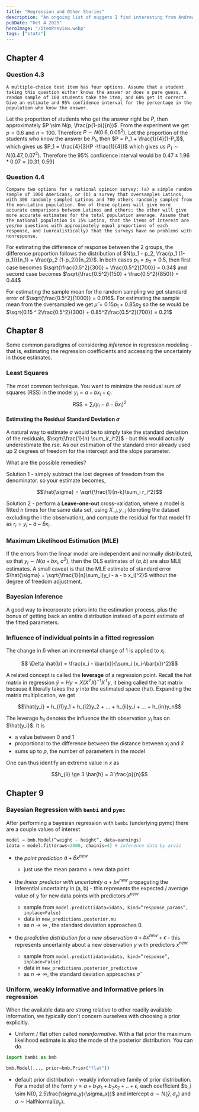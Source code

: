 ```yaml
---
title: "Regression and Other Stories"
description: "An ongoing list of nuggets I find interesting from Andrew Gelman's magnum opus"
pubDate: "Oct 4 2025"
heroImage: "/itemPreview.webp"
tags: ["stats"]
---
```

## Chapter 4
### Question 4.3
```A multiple-choice test item has four options. Assume that a student taking this question either knows the answer or does a pure guess. A random sample of 100 students take the item, and 60% get it correct. Give an estimate and 95% confidence interval for the percentage in the population who know the answer.```

Let the proportion of students who get the answer right be $P$, then approximately $P \sim N(p, \frac{p(1-p)}{n})$. From the experiment we get $p = 0.6$ and $n=100$. Therefore $P \sim N(0.6, 0.05^2)$. Let the proportion of the students who know the answer be $P_1$, then $P = P_1 + \frac{1}{4}(1-P_1)$, which gives us $P_1 = \frac{4}{3}(P -\frac{1}{4})$ which gives us $P_1 \sim N(0.47, 0.07^2)$. Therefore the 95% confidence interval would be $0.47 \pm 1.96 * 0.07 = [0.31, 0.59]$

### Question 4.4
```Compare two options for a national opinion survey: (a) a simple random sample of 1000 Americans, or (b) a survey that oversamples Latinos, with 300 randomly sampled Latinos and 700 others randomly sampled from the non-Latino population. One of these options will give more accurate comparisons between Latinos and others; the other will give more accurate estimates for the total population average. Assume that the national population is 15% Latino, that the items of interest are yes/no questions with approximately equal proportions of each response, and (unrealistically) that the surveys have no problems with nonresponse.```

For estimating the difference of response between the 2 groups, the difference proportion follows the distribution of $N(p_1 - p_2, \frac{p_1 (1-p_1)}{n_1} + \frac{p_2 (1-p_2)}{n_2})$. In both cases $p_1=p_2 = 0.5$, then first case becomes $\sqrt{\frac{0.5^2}{300} + \frac{0.5^2}{700}} = 0.34$ and second case becomes $\sqrt{\frac{0.5^2}{150} + \frac{0.5^2}{850}} = 0.44$

For estimating the sample mean for the random sampling we get standard error of $\sqrt{\frac{0.5^2}{1000}} = 0.016$. For estimating the sample mean from the oversampled we get $\hat{\mu} = 0.15p_1 + 0.85p_2$ so the se would be $\sqrt{0.15 ^ 2\frac{0.5^2}{300} + 0.85^2\frac{0.5^2}{700}} = 0.21$

## Chapter 8
Some common paradigms of considering *inference* in regression modeling - that is, estimating the regression coefficients and accessing the uncertainty in those estimates.

### Least Squares
The most common technique. You want to minimize the residual sum of squares (RSS) in the model $y_i = a + b x_i + \epsilon_i$. 
$$\text{RSS} = \sum_i(y_i-\hat{a}-\hat{b} x_i)^2$$

#### Estimating the Residual Standard Deviation $\sigma$
A natural way to estimate $\sigma$ would be to simply take the standard deviation of the residuals, $\sqrt{\frac{1}{n} \sum_ir_i^2}$ - but this would actually underestimate the rse. As our estimation of the standard error already used up 2 degrees of freedom for the intercept and the slope parameter.

What are the possible remedies?

Solution 1 - simply subtract the lost degrees of freedom from the denominator. so your estimate becomes,

$$\hat{\sigma} = \sqrt{\frac{1}{n-k}\sum_i r_i^2}$$

Solution 2 - perform a **Leave-one-out** cross-validation, where a model is fitted $n$ times for the same data set, using $X_{-i}, y_{-i}$ (denoting the dataset excluding the i the observation), and compute the residual for that model fit as $r_i = y_i - \hat{a} - \hat{b} x_i$.

### Maximum Likelihood Estimation (MLE)
If the errors from the linear model are independent and normally distributed, so that $y_i \sim N(a+b x_i, \sigma^2)$, then the OLS estimates of $(a, b)$ are also MLE estimates. A small caveat is that the MLE estimate of standard error $\hat{\sigma} = \sqrt{\frac{1}{n}\sum_i(y_i - a - b x_i)^2}$ without the degree of freedom adjustment.

### Bayesian Inference
A good way to incorporate priors into the estimation process, plus the bonus of getting back an entire distribution instead of a point estimate of the fitted parameters.

### Influence of individual points in a fitted regression
The change in $\hat{b}$ when an incremental change of $1$ is applied to $x_i$.

$$ \Delta \hat{b} = \frac{x_i - \bar{x}}{\sum_i (x_i-\bar{x})^2}$$

A related concept is called the **leverage** of a regression point. Recall the hat matrix in regression $\hat{y} = Hy = X(X^TX)^{-1}X^Ty$, it being called the hat matrix because it literally takes the $y$ into the estimated space (hat). Expanding the matrix multiplication, we get

$$\hat{y_i} = h_{i1}y_1 + h_{i2}y_2 + ... + h_{ii}y_i + ... + h_{in}y_n$$

The leverage $h_{ii}$ denotes the influence the ith observation $y_i$ has on $\hat{y_i}$. It is 
* a value between 0 and 1
* proportional to the difference between the distance between $x_i$ and $\bar{x}$
* sums up to $p$, the number of parameters in the model

One can thus identify an extreme value in $x$ as 

$$h_{ii} \ge 3 \bar{h} = 3 \frac{p}{n}$$

## Chapter 9 
### Bayesian Regression with `bambi` and `pymc`

After performing a bayesian regression with `bambi` (underlying pymc) there are a couple values of interest

```python
model = bmb.Model(“weight ~ height“, data=earnings)
idata = model.fit(draws=2000, chainis=4) # inference data by arviz
```

- the *point prediction* $\hat{a} + \hat{b} x^{new}$
    - just use the mean params + new data point
        
- the *linear predictor with uncertainty* $a + bx^{new}$ propagating the inferential uncertainty in (a, b) - this represents the expected / average value of y for new data points with predictors $x^{new}$
    - sample from `model.predict(idata=idata, kind=”response_params”, inplace=False)`
    - data in `new_predictions.posterior.mu`
    - as $n \to \infty$ , the standard deviation approaches $0$.
        
- the *predictive distribution for a new observation* $a + bx^{new} + \epsilon$ - this represents uncertainty about a new observation $y$ with predictors $x^{new}$
    
    - sample from `model.predict(idata=idata, kind=”response”, inplace=False)`
    - data in `new_predictions.posterior_predictive`
    - as $n \to \infty$, the standard deviation approaches $\hat{\sigma}$


### Uniform, weakly informative and informative priors in regression
When the available data are strong relative to other readily available information, we typically don't concern ourselves with choosing a prior explicitly. 

* Uniform / flat often called *noninformative*. With a flat prior the maximum likelihood estimate is also the mode of the posterior distribution. You can do 

```python
import bambi as bmb

bmb.Model(..., prior=bmb.Prior("flat"))
```

* default prior distribution - weakly informative family of prior distribution. For a model of the form $y = a + b_1x_1 + b_2x_2 + .. + \epsilon$, each coefficient $b_i \sim N(0, 2.5\frac{\sigma_y}{\sigma_x})$ and intercept $a \sim N(\bar{y}, \sigma_y)$ and $\sigma \sim \text{HalfNormal}(\sigma_y)$.
